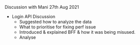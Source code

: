 Discussion with Mani
27th Aug 2021
- Login API Discussion
	- Suggested how to analyze the data
	- What to prioritise for fixing perf issue
	- Introduced & explained BFF & how it was being misused.
	- Analyse 